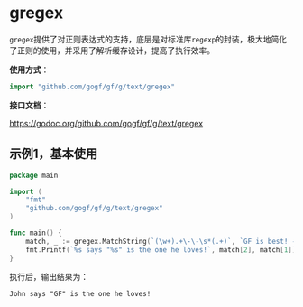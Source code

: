 # gregex

`gregex`提供了对正则表达式的支持，底层是对标准库`regexp`的封装，极大地简化了正则的使用，并采用了解析缓存设计，提高了执行效率。

**使用方式**：
```go
import "github.com/gogf/gf/g/text/gregex"
```

**接口文档**： 

https://godoc.org/github.com/gogf/gf/g/text/gregex


## 示例1，基本使用

```go
package main

import (
    "fmt"
    "github.com/gogf/gf/g/text/gregex"
)

func main() {
    match, _ := gregex.MatchString(`(\w+).+\-\-\s*(.+)`, `GF is best! -- John`)
    fmt.Printf(`%s says "%s" is the one he loves!`, match[2], match[1])
}
```
执行后，输出结果为：
```html
John says "GF" is the one he loves!
```